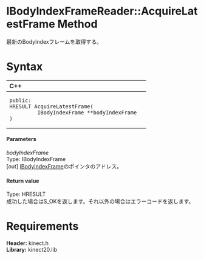 IBodyIndexFrameReader::AcquireLatestFrame Method  
================================================  

最新のBodyIndexフレームを取得する。 <span id="syntaxSection"></span>

Syntax  
======  

<table>
<colgroup>
<col width="100%" />
</colgroup>
<thead>
<tr class="header">
<th align="left">C++</th>
</tr>
</thead>
<tbody>
<tr class="odd">
<td align="left"><pre><code>public:  
HRESULT AcquireLatestFrame(  
         IBodyIndexFrame **bodyIndexFrame  
)</code></pre></td>
</tr>
</tbody>
</table>

<span id="ID4EG"></span>
#### Parameters  

*bodyIndexFrame*    
Type: IBodyIndexFrame  
[out] [IBodyIndexFrame](../../IBodyIndexFrame_Interface.md)のポインタのアドレス。  

<span id="ID4EP"></span>
#### Return value  

Type: HRESULT  
成功した場合はS\_OKを返します。それ以外の場合はエラーコードを返します。  

<span id="requirements"></span>

Requirements  
============  

**Header:** kinect.h  
**Library:** kinect20.lib  



<!--Please do not edit the data in the comment block below.-->
<!--
TOCTitle : AcquireLatestFrame Method
RLTitle : IBodyIndexFrameReader::AcquireLatestFrame Method
KeywordK : AcquireLatestFrame method
KeywordK : IBodyIndexFrameReader::AcquireLatestFrame method
KeywordF : IBodyIndexFrameReader::AcquireLatestFrame
KeywordF : AcquireLatestFrame
KeywordF : Microsoft.Kinect.kinect.IBodyIndexFrameReader.AcquireLatestFrame(IBodyIndexFrame@)
KeywordA : M:Microsoft.Kinect.kinect.IBodyIndexFrameReader.AcquireLatestFrame(IBodyIndexFrame@)
AssetID : M:Microsoft.Kinect.kinect.IBodyIndexFrameReader.AcquireLatestFrame(IBodyIndexFrame@)
Locale : en-us
CommunityContent : 1
APIType : Managed
APILocation : 
APIName : Microsoft.Kinect.kinect.IBodyIndexFrameReader::AcquireLatestFrame
TargetOS : Windows
TopicType : kbSyntax
DevLang : C++
DocSet : K4Wv2
ProjType : K4Wv2Proj
Technology : Kinect for Windows
Product : Kinect for Windows SDK v2
productversion : 20
-->
